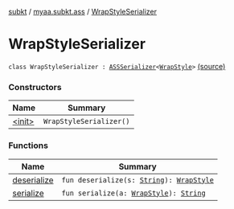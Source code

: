 [subkt](../../index.md) / [myaa.subkt.ass](../index.md) / [WrapStyleSerializer](./index.md)

# WrapStyleSerializer

`class WrapStyleSerializer : `[`ASSSerializer`](../-a-s-s-serializer/index.md)`<`[`WrapStyle`](../-wrap-style/index.md)`>` [(source)](https://github.com/Myaamori/SubKt/blob/0.1.12/src/main/kotlin/myaa/subkt/ass/parser.kt#L745)

### Constructors

| Name | Summary |
|---|---|
| [&lt;init&gt;](-init-.md) | `WrapStyleSerializer()` |

### Functions

| Name | Summary |
|---|---|
| [deserialize](deserialize.md) | `fun deserialize(s: `[`String`](https://kotlinlang.org/api/latest/jvm/stdlib/kotlin/-string/index.html)`): `[`WrapStyle`](../-wrap-style/index.md) |
| [serialize](serialize.md) | `fun serialize(a: `[`WrapStyle`](../-wrap-style/index.md)`): `[`String`](https://kotlinlang.org/api/latest/jvm/stdlib/kotlin/-string/index.html) |
